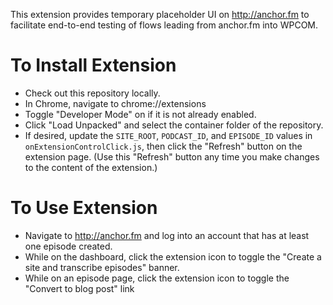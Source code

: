 This extension provides temporary placeholder UI on http://anchor.fm to facilitate end-to-end testing of flows leading from anchor.fm into WPCOM.

# To Install Extension

- Check out this repository locally.
- In Chrome, navigate to chrome://extensions
- Toggle "Developer Mode" on if it is not already enabled.
- Click "Load Unpacked" and select the container folder of the repository.
- If desired, update the `SITE_ROOT`, `PODCAST_ID`, and `EPISODE_ID` values in `onExtensionControlClick.js`, then click the "Refresh" button on the extension page. (Use this "Refresh" button any time you make changes to the content of the extension.)

# To Use Extension

- Navigate to http://anchor.fm and log into an account that has at least one episode created.
- While on the dashboard, click the extension icon to toggle the "Create a site and transcribe episodes" banner.
- While on an episode page, click the extension icon to toggle the "Convert to blog post" link
